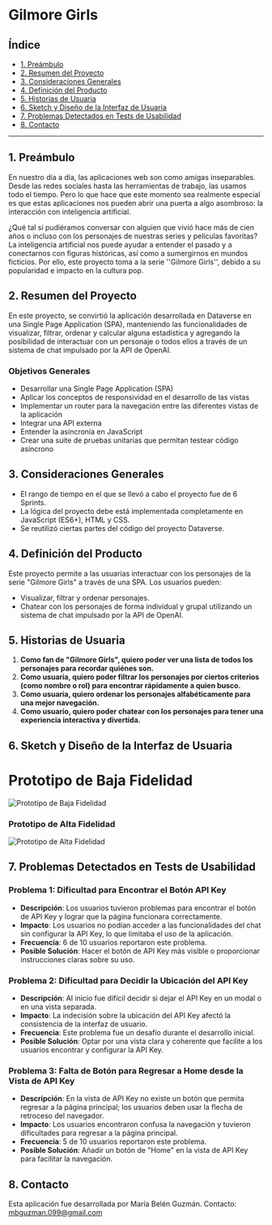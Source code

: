# Gilmore Girls

## Índice

* [1. Preámbulo](#1-preámbulo)
* [2. Resumen del Proyecto](#2-resumen-del-proyecto)
* [3. Consideraciones Generales](#3-consideraciones-generales)
* [4. Definición del Producto](#4-definición-del-producto)
* [5. Historias de Usuaria](#5-historias-de-usuaria)
* [6. Sketch y Diseño de la Interfaz de Usuaria](#6-sketch-y-diseño-de-la-interfaz-de-usuaria)
* [7. Problemas Detectados en Tests de Usabilidad](#7-problemas-detectados-en-tests-de-usabilidad)
* [8. Contacto](#8-contacto)


***

## 1. Preámbulo

En nuestro día a día, las aplicaciones web son como amigas inseparables. Desde las redes sociales hasta las herramientas de trabajo, las usamos todo el tiempo. Pero lo que hace que este momento sea realmente especial es que estas aplicaciones nos pueden abrir una puerta a algo asombroso: la interacción con inteligencia artificial.

¿Qué tal si pudiéramos conversar con alguien que vivió hace más de cien años o incluso con los personajes de nuestras series y películas favoritas? La inteligencia artificial nos puede ayudar a entender el pasado y a conectarnos con figuras históricas, así como a sumergirnos en mundos ficticios. Por ello, este proyecto toma a la serie ''Gilmore Girls'', debido a su popularidad e impacto en la cultura pop. 

## 2. Resumen del Proyecto

En este proyecto, se convirtió la aplicación desarrollada en Dataverse en una Single Page Application (SPA), manteniendo las funcionalidades de visualizar, filtrar, ordenar y calcular alguna estadística y agregando la posibilidad de interactuar con un personaje o todos ellos a través de un sistema de chat impulsado por la API de OpenAI.

### Objetivos Generales 
- Desarrollar una Single Page Application (SPA)
- Aplicar los conceptos de responsividad en el desarrollo de las vistas
- Implementar un router para la navegación entre las diferentes vistas de la aplicación
- Integrar una API externa
- Entender la asincronía en JavaScript
- Crear una suite de pruebas unitarias que permitan testear código asíncrono

## 3. Consideraciones Generales

- El rango de tiempo en el que se llevó a cabo el proyecto fue de 6 Sprints.
- La lógica del proyecto debe está implementada completamente en JavaScript (ES6+), HTML y CSS. 
- Se reutilizó ciertas partes del código del proyecto Dataverse.

## 4. Definición del Producto

Este proyecto permite a las usuarias interactuar con los personajes de la serie "Gilmore Girls" a través de una SPA. Los usuarios pueden:
- Visualizar, filtrar y ordenar personajes.
- Chatear con los personajes de forma individual y grupal utilizando un sistema de chat impulsado por la API de OpenAI.


## 5. Historias de Usuaria

1. **Como fan de "Gilmore Girls", quiero poder ver una lista de todos los personajes para recordar quiénes son.**
2. **Como usuaria, quiero poder filtrar los personajes por ciertos criterios (como nombre o rol) para encontrar rápidamente a quien busco.**
3. **Como usuaria, quiero ordenar los personajes alfabéticamente para una mejor navegación.**
4. **Como usuario, quiero poder chatear con los personajes para tener una experiencia interactiva y divertida.**

## 6. Sketch y Diseño de la Interfaz de Usuaria

# Prototipo de Baja Fidelidad
![Prototipo de Baja Fidelidad](src/imagen/prototipo_baja_fidelidad.jpeg)

### Prototipo de Alta Fidelidad
![Prototipo de Alta Fidelidad](src/imagen/prototipo_alta_fidelidad.png)


## 7. Problemas Detectados en Tests de Usabilidad

### Problema 1: Dificultad para Encontrar el Botón API Key
- **Descripción**: Los usuarios tuvieron problemas para encontrar el botón de API Key y lograr que la página funcionara correctamente.
- **Impacto**: Los usuarios no podían acceder a las funcionalidades del chat sin configurar la API Key, lo que limitaba el uso de la aplicación.
- **Frecuencia**: 6 de 10 usuarios reportaron este problema.
- **Posible Solución**: Hacer el botón de API Key más visible o proporcionar instrucciones claras sobre su uso.

### Problema 2: Dificultad para Decidir la Ubicación del API Key
- **Descripción**: Al inicio fue difícil decidir si dejar el API Key en un modal o en una vista separada.
- **Impacto**: La indecisión sobre la ubicación del API Key afectó la consistencia de la interfaz de usuario.
- **Frecuencia**: Este problema fue un desafío durante el desarrollo inicial.
- **Posible Solución**: Optar por una vista clara y coherente que facilite a los usuarios encontrar y configurar la API Key.
### Problema 3: Falta de Botón para Regresar a Home desde la Vista de API Key
- **Descripción**: En la vista de API Key no existe un botón que permita regresar a la página principal; los usuarios deben usar la flecha de retroceso del navegador.
- **Impacto**: Los usuarios encontraron confusa la navegación y tuvieron dificultades para regresar a la página principal.
- **Frecuencia**: 5 de 10 usuarios reportaron este problema.
- **Posible Solución**: Añadir un botón de "Home" en la vista de API Key para facilitar la navegación.

## 8. Contacto

Esta aplicación fue desarrollada por María Belén Guzmán. Contacto: mbguzman.099@gmail.com